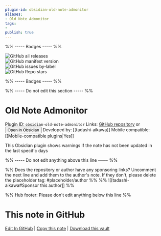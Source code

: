 ```yaml
---
plugin-id: obsidian-old-note-admonitor
aliases:
- Old Note Admonitor
tags: 
- 
publish: true
---
```


%% ----- Badges ----- %%

![GitHub all releases](https://img.shields.io/github/downloads/tadashi-aikawa/obsidian-old-note-admonitor/total?color=573E7A&logo=github&style=for-the-badge)   
![GitHub manifest version](https://img.shields.io/github/manifest-json/v/tadashi-aikawa/obsidian-old-note-admonitor?color=573E7A&logo=github&style=for-the-badge)   
![GitHub issues by-label](https://img.shields.io/github/issues/tadashi-aikawa/obsidian-old-note-admonitor/help%20wanted?color=573E7A&logo=github&style=for-the-badge)   
![GitHub Repo stars](https://img.shields.io/github/stars/tadashi-aikawa/obsidian-old-note-admonitor?color=573E7A&logo=github&style=for-the-badge)

%% ----- Badges ----- %%

%% ----- Do not edit this section ----- %%

# Old Note Admonitor

Plugin ID: `obsidian-old-note-admonitor`
Links: [GitHub repository](https://github.com/tadashi-aikawa/obsidian-old-note-admonitor) or [<button id=HH>Open in Obsidian</button>](obsidian://show-plugin?id=obsidian-old-note-admonitor)
Developed by: [[tadashi-aikawa]]
Mobile compatible: [[Mobile-compatible plugins|Yes]]

This Obsidian plugin shows warnings if the note has not been updated in the last specific days

%% ----- Do not edit anything above this line ----- %% 

%% Does the repository or author have any sponsoring links? Uncomment the next line and add them to the author's note. If they don't, please delete the placeholder tag: #placeholder/author %%
%% ![[tadashi-aikawa#Sponsor this author]] %%

%% Hub footer: Please don't edit anything below this line %%

# This note in GitHub

<span class="git-footer">[Edit In GitHub](https://github.dev/obsidian-community/obsidian-hub/blob/main/02%20-%20Community%20Expansions/02.05%20All%20Community%20Expansions/Plugins/obsidian-old-note-admonitor.md "git-hub-edit-note") | [Copy this note](https://raw.githubusercontent.com/obsidian-community/obsidian-hub/main/02%20-%20Community%20Expansions/02.05%20All%20Community%20Expansions/Plugins/obsidian-old-note-admonitor.md "git-hub-copy-note") | [Download this vault](https://github.com/obsidian-community/obsidian-hub/archive/refs/heads/main.zip "git-hub-download-vault") </span>
